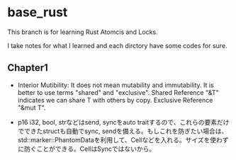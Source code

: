 # base_rust

This branch is for learning Rust Atomcis and Locks.

I take notes for what I learned and each dirctory have some codes for sure.

## Chapter1

- Interior Mutibility:
It does not mean mutability and immutability. It is better to use terms "shared" and "exclusive". Shared Reference "&T" indicates we can share T with others by copy. Exclusive Reference "&mut T".

- p16 i32, bool, strなどはsend, syncをauto traitするので、これらの要素だけでできたstructも自動でsync, sendを備える。もしこれを防ぎたい場合は、std::marker::PhantomData<T>を利用して、Cellなどを入れる。サイズを使わずに防ぐことができる。CellはSyncではないから。